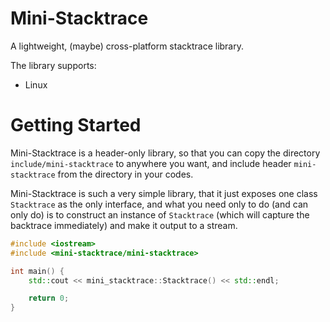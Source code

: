# Mini-Stacktrace
A lightweight, (maybe) cross-platform stacktrace library.

The library supports:
* Linux

# Getting Started
Mini-Stacktrace is a header-only library,
so that you can copy the directory `include/mini-stacktrace` to anywhere you want,
and include header `mini-stacktrace` from the directory in your codes.

Mini-Stacktrace is such a very simple library,
that it just exposes one class `Stacktrace` as the only interface,
and what you need only to do (and can only do) is to construct an instance of `Stacktrace` (which will capture the backtrace immediately)
and make it output to a stream.

```c++
#include <iostream>
#include <mini-stacktrace/mini-stacktrace>

int main() {
    std::cout << mini_stacktrace::Stacktrace() << std::endl;

    return 0;
}
```
